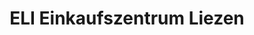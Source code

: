 ---
title: "ELI Einkaufszentrum Liezen"
url: /liezen/eli-einkaufszentrum-liezen/
shop: Einkaufszentrum
---